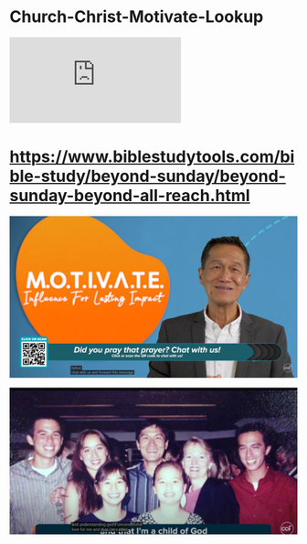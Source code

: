 # Church-Christ-Motivate-Lookup

![](https://www.biblestudytools.com/bible-study/beyond-sunday/beyond-sunday-beyond-all-reach.html)

# https://www.biblestudytools.com/bible-study/beyond-sunday/beyond-sunday-beyond-all-reach.html

![](https://raw.githubusercontent.com/kevin11h/Church-Christ-Motivate-Lookup/main/OnPaste.20201102-185737.png)


![](https://raw.githubusercontent.com/kevin11h/Church-Christ-Motivate-Lookup/main/OnPaste.20201103-172846.png)
